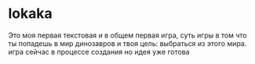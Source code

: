 # lokaka
Это моя первая текстовая и в общем первая игра, суть игры в том что ты попадешь в мир динозавров
и твоя цель: выбраться из этого мира.
игра сейчас в процессе создания но идея уже готова
